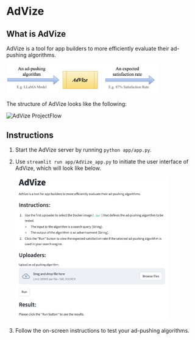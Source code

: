 # AdVize

## What is AdVize

AdVize is a tool for app builders to more efficiently evaluate their ad-pushing algorithms.

<img src="./assets/AdVize_usage.png" alt="AdVize Usage" width="400"/>

The structure of AdVize looks like the following:

<img src="./assets/AdVize_ProjectFlow.png" alt="AdVize ProjectFlow" width="400"/>

## Instructions

1. Start the AdVize server by running `python app/app.py`.
2. Use `streamlit run app/AdVize_app.py` to initiate the user interface of AdVize, which will look like below.

    <img src="./assets/AdVize_UI.png" alt="AdVize UI" width="400"/>
    
3. Follow the on-screen instructions to test your ad-pushing algorithms.
